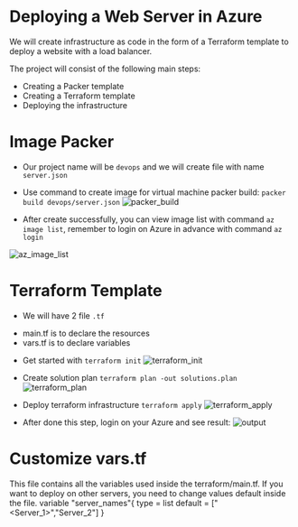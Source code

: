 # Deploying a Web Server in Azure

We will create infrastructure as code in the form of a Terraform template to deploy a website with a load balancer. 

The project will consist of the following main steps:
- Creating a Packer template
- Creating a Terraform template
- Deploying the infrastructure

# **Image Packer**</font>
- Our project name will be `devops` and we will create file with name `server.json`
- Use command to create image for virtual machine packer build: `packer build devops/server.json`
![packer_build](https://user-images.githubusercontent.com/63529255/232326707-9474aff5-08ab-43b5-87dd-6fe034de1116.png)

- After create successfully, you can view image list with command  `az image list`, remember to login on Azure in advance with command `az login`

![az_image_list](https://user-images.githubusercontent.com/63529255/232326521-00108dd2-0b85-436c-882c-f946580182b6.png)

# **Terraform Template**
- We will have 2 file `.tf`
+ main.tf is to declare the resources
+ vars.tf is to declare variables
- Get started with `terraform init`
![terraform_init](https://user-images.githubusercontent.com/63529255/232326728-f7a57683-2366-4116-945b-181be40bac46.png)

- Create solution plan `terraform plan -out solutions.plan`
![terraform_plan](https://user-images.githubusercontent.com/63529255/232326733-43dbe649-4afd-4068-b750-fc4acabdd84c.png)

- Deploy terraform infrastructure `terraform apply`
![terraform_apply](https://user-images.githubusercontent.com/63529255/232326736-d611117d-2e0c-4117-b308-92d06b27b3d5.png)

- After done this step, login on your Azure and see result:
![output](https://user-images.githubusercontent.com/63529255/232326793-33e162f3-5717-4b18-829a-b6a07ffd0856.png)

# Customize vars.tf
This file contains all the variables used inside the terraform/main.tf. If you want to deploy on other servers, 
you need to change values default inside the file. variable "server_names"{ type = list default = ["<Server_1>","Server_2"] }

